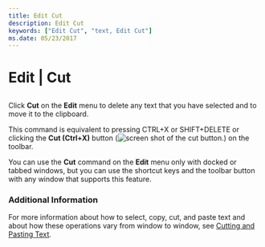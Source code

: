 ```yaml
---
title: Edit Cut
description: Edit Cut
keywords: ["Edit Cut", "text, Edit Cut"]
ms.date: 05/23/2017
---
```


# Edit | Cut


## <span id="ddk_edit_cut_dbg"></span><span id="DDK_EDIT_CUT_DBG"></span>


Click **Cut** on the **Edit** menu to delete any text that you have selected and to move it to the clipboard.

This command is equivalent to pressing CTRL+X or SHIFT+DELETE or clicking the **Cut (Ctrl+X)** button (![screen shot of the cut button.](images/tbcut.png)) on the toolbar.

You can use the **Cut** command on the **Edit** menu only with docked or tabbed windows, but you can use the shortcut keys and the toolbar button with any window that supports this feature.

### <span id="additional_information"></span><span id="ADDITIONAL_INFORMATION"></span>Additional Information

For more information about how to select, copy, cut, and paste text and about how these operations vary from window to window, see [Cutting and Pasting Text](cutting-and-pasting-text.md).

 

 





